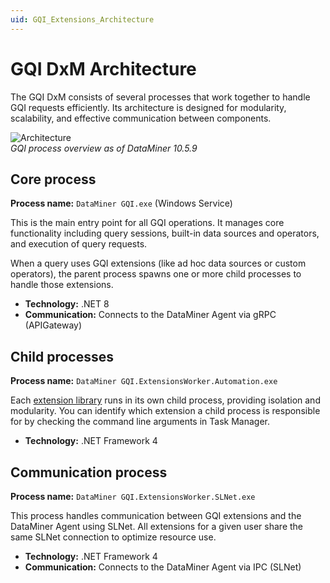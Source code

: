 ```yaml
---
uid: GQI_Extensions_Architecture
---
```


# GQI DxM Architecture

The GQI DxM consists of several processes that work together to handle GQI requests efficiently. Its architecture is designed for modularity, scalability, and effective communication between components.

![Architecture](~/develop/images/GQIArchitecture.png)
<br>*GQI process overview as of DataMiner 10.5.9*

## Core process

**Process name:** `DataMiner GQI.exe` (Windows Service)

This is the main entry point for all GQI operations. It manages core functionality including query sessions, built-in data sources and operators, and execution of query requests.

When a query uses GQI extensions (like ad hoc data sources or custom operators), the parent process spawns one or more child processes to handle those extensions.

- **Technology:** .NET 8
- **Communication:** Connects to the DataMiner Agent via gRPC (APIGateway)

## Child processes

**Process name:** `DataMiner GQI.ExtensionsWorker.Automation.exe`

Each [extension library](xref:GQI_Extension_Libraries) runs in its own child process, providing isolation and modularity. You can identify which extension a child process is responsible for by checking the command line arguments in Task Manager.

- **Technology:** .NET Framework 4

## Communication process

**Process name:** `DataMiner GQI.ExtensionsWorker.SLNet.exe`

This process handles communication between GQI extensions and the DataMiner Agent using SLNet. All extensions for a given user share the same SLNet connection to optimize resource use.

- **Technology:** .NET Framework 4
- **Communication:** Connects to the DataMiner Agent via IPC (SLNet)
